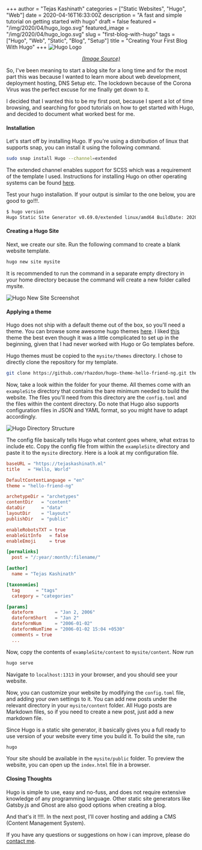 +++
author = "Tejas Kashinath"
categories = ["Static Websites", "Hugo", "Web"]
date = 2020-04-16T16:33:00Z
description = "A fast and simple tutorial on getting started with hugo"
draft = false
featured = "/img/2020/04/hugo_logo.svg"
featured_image = "/img/2020/04/hugo_logo.svg"
slug = "first-blog-with-hugo"
tags = ["Hugo", "Web", "Static", "Blog", "Setup"]
title = "Creating Your First Blog With Hugo"
+++
![Hugo Logo](/img/2020/04/hugo_logo.svg)
<center><em><a href="https://gohugo.io/">(Image Source)</a></em></center>

So, I've been meaning to start a blog site for a long time and for the most part this was because I wanted to learn more about web development, deployment hosting, DNS Setup etc. The lockdown because of the Corona Virus was the perfect excuse for me finally get down to it.

I decided that I wanted this to be my first post, because I spent a lot of time browsing, and searching for good tutorials on how to get started with Hugo, and decided to document what worked best for me. 

#### Installation

Let's start off by installing Hugo. If you're using a distribution of linux that supports snap, you can install it using the following command. 

```bash
sudo snap install Hugo --channel=extended
```

The extended channel enables support for SCSS which was a requirement of the template I used. Instructions for installing Hugo on other operating systems can be found [here](https://gohugo.io/getting-started/installing/).

Test your hugo installation. If your output is similar to the one below, you are good to go!!!. 

```bash
$ hugo version
Hugo Static Site Generator v0.69.0/extended linux/amd64 BuildDate: 2020-04-10T12:13:21Z    
```

#### Creating a Hugo Site

Next, we create our site. Run the following command to create a blank website template. 

```bash
hugo new site mysite
```

It is recommended to run the command in a separate empty directory in your home directory because the command will create a new folder called mysite. 

![Hugo New Site Screenshot](/img/2020/04/hugo_screen1.jpg)

#### Applying a theme

Hugo does not ship with a default theme out of the box, so you'll need a theme. You can browse some awesome hugo themes [here](https://themes.gohugo.io "Hugo Themes"). I liked [this](https://themes.gohugo.io/hugo-theme-hello-friend-ng/ "hello-friend-ng") theme the best even though it was a little complicated to set up in the beginning, given that I had never worked with Hugo or Go templates before. 

Hugo themes must be copied to the ```mysite/themes``` directory. I chose to directly clone the repository for my template. 

```bash
git clone https://github.com/rhazdon/hugo-theme-hello-friend-ng.git themes/hello-friend-ng
```

Now, take a look within the folder for your theme. All themes come with an ```exampleSite``` directory that contains the bare minimum needed to build the website. The files you'll need from this directory are the ```config.toml``` and the files within the content directory. Do note that Hugo also supports configuration files in JSON and YAML format, so you might have to adapt accordingly.

![Hugo Directory Structure](/img/2020/04/hugo_directory.jpg)

The config file basically tells Hugo what content goes where, what extras to include etc. Copy the config file from within the ```exampleSite``` directory and paste it to the ```mysite``` directory. Here is a look at my configuration file.

```toml
baseURL = "https://tejaskashinath.ml"
title   = "Hello, World"

DefaultContentLanguage = "en"
theme = "hello-friend-ng"

archetypeDir = "archetypes"
contentDir   = "content"
dataDir      = "data"
layoutDir    = "layouts"
publishDir   = "public"

enableRobotsTXT = true
enableGitInfo   = false
enableEmoji     = true

[permalinks]
  post = "/:year/:month/:filename/"

[author]
  name = "Tejas Kashinath"

[taxonomies]
  tag      = "tags"
  category = "categories"

[params]
  dateform        = "Jan 2, 2006"
  dateformShort   = "Jan 2"
  dateformNum     = "2006-01-02"
  dateformNumTime = "2006-01-02 15:04 +0530"
  comments = true
  ...
```

Now, copy the contents of ```exampleSite/content``` to ```mysite/content```.  Now run

```bash
hugo serve
```

Navigate to `localhost:1313` in your browser, and you should see your website.

Now, you can customize your website by modifying the `config.toml` file, and adding your own settings to it.  You can add new posts under the relevant directory in your `mysite/content` folder. All Hugo posts are Markdown files, so if you need to create a new post, just add a new markdown file. 

Since Hugo is a static site generator, it basically gives you a full ready to use version of your website every time you build it. To build the site, run

```bash
hugo
```

Your site should be available in the `mysite/public` folder. To preview the website, you can open up the `index.html` file in a browser.

#### Closing Thoughts

Hugo is simple to use, easy and no-fuss, and does not require extensive knowledge of any programming language. Other static site generators like Gatsby.js and Ghost are also good options when creating a blog.  

And that's it !!!!.  In the next post, I'll cover hosting and adding a CMS (Content Management System). 

 If you have any questions or suggestions on how i can improve, please do [contact me](/contact).